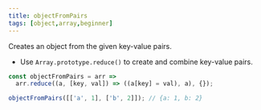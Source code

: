 ```yaml
---
title: objectFromPairs
tags: [object,array,beginner]
---
```


Creates an object from the given key-value pairs.

- Use `Array.prototype.reduce()` to create and combine key-value pairs.

```js
const objectFromPairs = arr =>
  arr.reduce((a, [key, val]) => ((a[key] = val), a), {});
```

```js
objectFromPairs([['a', 1], ['b', 2]]); // {a: 1, b: 2}
```
